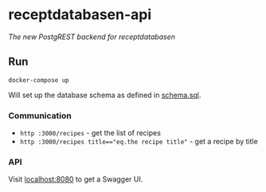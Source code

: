 # receptdatabasen-api
*The new PostgREST backend for receptdatabasen*

## Run
`docker-compose up`

Will set up the database schema as defined in [schema.sql](./db_scripts/schema.sql).

### Communication
- `http :3000/recipes` - get the list of recipes
- `http :3000/recipes title=="eq.the recipe title"` - get a recipe by title

### API
Visit [localhost:8080](http://localhost:8080) to get a Swagger UI.
